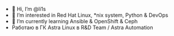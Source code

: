 - 👋 Hi, I’m @li1s
- 👀 I’m interested in Red Hat Linux, *nix system, Python & DevOps
- 🌱 I’m currently learning Ansible & OpenShift & Ceph
- Работаю в ГК Astra Linux в R&D Team / Astra Automation 

